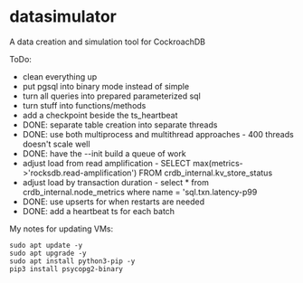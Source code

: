 # datasimulator
A data creation and simulation tool for CockroachDB

ToDo:
* clean everything up 
* put pgsql into binary mode instead of simple
* turn all queries into prepared parameterized sql
* turn stuff into functions/methods
* add a checkpoint beside the ts_heartbeat
* DONE: separate table creation into separate threads
* DONE: use both multiprocess and multithread approaches - 400 threads doesn't scale well
* DONE: have the --init build a queue of work
* adjust load from read amplification - SELECT max(metrics->'rocksdb.read-amplification') FROM crdb_internal.kv_store_status
* adjust load by transaction duration - select * from crdb_internal.node_metrics where name = 'sql.txn.latency-p99
* DONE: use upserts for when restarts are needed
* DONE: add a heartbeat ts for each batch

My notes for updating VMs:
```
sudo apt update -y
sudo apt upgrade -y
sudo apt install python3-pip -y
pip3 install psycopg2-binary
````
